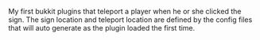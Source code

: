My first bukkit plugins that teleport a player when he or she clicked the sign.
The sign location and teleport location are defined by the config files that will auto generate as the plugin loaded the first time.

